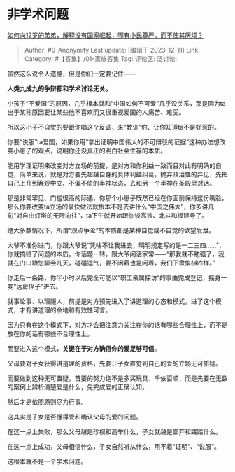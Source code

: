 # 非学术问题
[如何向12岁的弟弟，解释没有国家崛起，哪有小民尊严。而不使其厌烦？](https://www.zhihu.com/question/448399563/answer/3320519979)

> Author: #0-Anonymity
> Last update: [编辑于 2023-12-11]
> Link:
> Category: #【答集】/01-家族答集 
> Tag:
> 评论区:
> 泛讨论:

虽然这么说令人遗憾，但是你们一定要记住——

**人类九成九的争辩都和学术讨论无关。**

小孩子“不爱国”的原因，几乎根本就和“中国如何不可爱”几乎没关系，那是因为ta出于某种原因要让某些他不喜欢而又很重视爱国的人痛苦、难受。

所以这小子不自觉的要跟你唱这个反调，来“教训”你、让你知道ta不是好惹的。

你要“说服”ta爱国，如果你用“拿出证明中国伟大的不可辩驳的证据”这种办法想改变小崽子的观点，说明你还没真正的明白社会生存的本质。

能用学理证明来改变对方立场的前提，是对方和你利益一致而且对此有明确的自觉，简单来说，就是对方要先超越自身的具体利益纠葛，抛弃政治性的异见，先把自己上升到客观中立、不偏不倚的半神状态，去和另一个半神在圣殿里对话。

那是非常罕见、门槛很高的际遇，你那个小崽子既然已经在你面前保持这份嘴脸，那么你要改变ta立场的最快做法就根本不是去讲什么“中国之伟大”，你多讲几句“对自由灯塔的无限向往”，ta下午就开始跟你谈高铁、北斗和福建号了。

绝大多数情况下，所谓“观点争论”的本质都是某种自觉或不自觉的欲望发泄。

大爷不准你进门，你跟大爷说“凭啥不让我进去，明明规定写的是一二三四……”，你就搞错了问题的本质。你话题一转，跟大爷闲话家常——“那我就不勉强了，我就在门口跟您聊会儿天，碰碰运气，要不闲着也是闲着，我们下盘象棋咋样。”

你走后一条路，你半小时以后完全可能以“职工亲属探访“的事由完成登记，摇身一变“远房侄子”进去。

就事论事、以理服人，前提是对方预先进入了讲道理的心态和模式。进了这个模式，才有讲道理的余地和有效性可言。

因为只有在这个模式下，对方才会把注意力关注在你的话有哪些合理性上，而不是放在你的话有哪些不合理性上。

而要进入这个模式，**关键在于对方确信你的爱足够可信**。

父母要对子女获得讲道理的资格，先要让子女直觉到自己的爱的立场无可质疑。

而要做到这种无可置疑，首要的努力绝不是多买玩具、千依百顺，而是先要在无数的案例上辨析清楚爱是什么，先完成爱的正确认知。

然后才是依照原则尽力行事。

这其实是子女是否懂得爱和确认父母的爱的问题。

在这一点上失败，那么父母越是珍视和高举什么，子女就越是鄙弃和践踏什么。

在这一点上成功，父母相信什么，子女自然听从什么，用不着“证明”、“说服”。

这根本就不是一个学术问题。